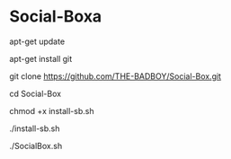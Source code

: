 # Social-Boxa
apt-get update

apt-get install git

git clone https://github.com/THE-BADBOY/Social-Box.git

cd Social-Box

chmod +x install-sb.sh

./install-sb.sh

./SocialBox.sh
